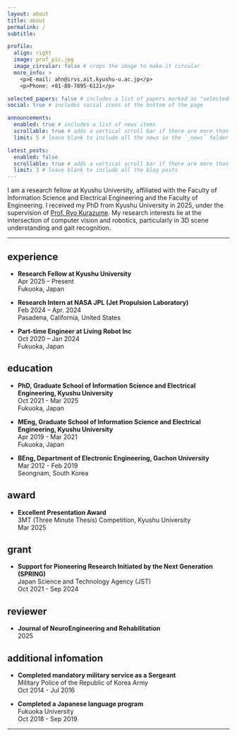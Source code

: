 ```yaml
---
layout: about
title: about
permalink: /
subtitle: 

profile:
  align: right
  image: prof_pic.jpg
  image_circular: false # crops the image to make it circular
  more_info: >
    <p>E-mail: ahn@irvs.ait.kyushu-u.ac.jp</p>
    <p>Phone: +81-80-7895-6121</p>

selected_papers: false # includes a list of papers marked as "selected={true}"
social: true # includes social icons at the bottom of the page

announcements:
  enabled: true # includes a list of news items
  scrollable: true # adds a vertical scroll bar if there are more than 3 news items
  limit: 5 # leave blank to include all the news in the `_news` folder

latest_posts:
  enabled: false
  scrollable: true # adds a vertical scroll bar if there are more than 3 new posts items
  limit: 3 # leave blank to include all the blog posts
---
```


I am a research fellow at Kyushu University, affiliated with the Faculty of Information Science and Electrical Engineering and the Faculty of Engineering. I received my PhD from Kyushu University in 2025, under the supervision of [Prof. Ryo Kurazume](https://robotics.ait.kyushu-u.ac.jp/). My research interests lie at the intersection of computer vision and robotics, particularly in 3D scene understanding and gait recognition.




---

## experience

- **Research Fellow at Kyushu University**<br>
  Apr 2025 – Present<br>
  Fukuoka, Japan

- **Research Intern at NASA JPL (Jet Propulsion Laboratory)**<br>
  Feb 2024 – Apr. 2024<br>
  Pasadena, California, United States

- **Part-time Engineer at Living Robot Inc**<br>
  Oct 2020 – Jan 2024<br>
  Fukuoka, Japan
  



## education

- **PhD, Graduate School of Information Science and Electrical Engineering, Kyushu University**<br>
  Oct 2021 - Mar 2025<br>
  Fukuoka, Japan

- **MEng, Graduate School of Information Science and Electrical Engineering, Kyushu University**<br>
  Apr 2019 - Mar 2021<br>
  Fukuoka, Japan

- **BEng, Department of Electronic Engineering, Gachon University**<br>
  Mar 2012 - Feb 2019<br>
  Seongnam, South Korea




## award

- **Excellent Presentation Award**<br>
  3MT (Three Minute Thesis) Competition, Kyushu University<br>
  Mar 2025




## grant

- **Support for Pioneering Research Initiated by the Next Generation (SPRING)**<br>
  Japan Science and Technology Agency (JST)<br>
  Oct 2021 - Sep 2024




## reviewer

- **Journal of NeuroEngineering and Rehabilitation**<br>
  2025




## additional infomation
- **Completed mandatory military service as a Sergeant**<br>
  Military Police of the Republic of Korea Army<br>
  Oct 2014 - Jul 2016

- **Completed a Japanese language program**<br>
  Fukuoka University<br>
  Oct 2018 - Sep 2019


---


  
